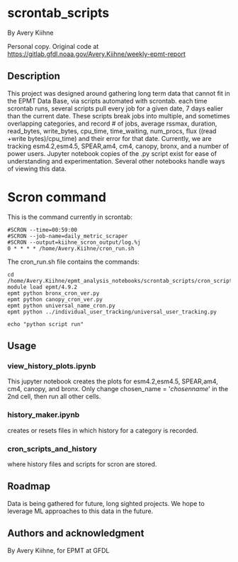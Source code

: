 # scrontab_scripts
By Avery Kiihne

Personal copy. Original code at https://gitlab.gfdl.noaa.gov/Avery.Kiihne/weekly-epmt-report
## Description
This project was designed around gathering long term data that cannot fit in the EPMT Data Base, via scripts automated with scrontab. each time scrontab runs, several scripts pull every job for a given date, 7 days ealier than the current date. These scripts break jobs into multiple, and sometimes overlapping categories, and record # of jobs, average rssmax, duration, read_bytes, write_bytes, cpu_time, time_waiting, num_procs, flux ((read +write bytes)/cpu_time) and their error for that date. Currently, we are tracking esm4.2,esm4.5, SPEAR,am4, cm4, canopy, bronx, and a number of power users. Jupyter notebook copies of the .py script exist for ease of understanding and experimentation. Several other notebooks handle ways of viewing this data.

# Scron command
This is the command currently in scrontab:
```
#SCRON --time=00:59:00
#SCRON --job-name=daily_metric_scraper
#SCRON --output=kiihne_scron_output/log.%j
0 * * * * /home/Avery.Kiihne/cron_run.sh
```
The cron_run.sh file contains the commands:
```
cd /home/Avery.Kiihne/epmt_analysis_notebooks/scrontab_scripts/cron_scripts_and_history
module load epmt/4.9.2
epmt python bronx_cron_ver.py
epmt python canopy_cron_ver.py
epmt python universal_name_cron.py
epmt python ../individual_user_tracking/universal_user_tracking.py

echo "python script run"
```
## Usage
### view_history_plots.ipynb
This jupyter notebook creates the plots for esm4.2,esm4.5, SPEAR,am4, cm4, canopy, and bronx. Only change chosen_name = '$chosen name$' in the 2nd cell, then run all other cells.
### history_maker.ipynb
creates or resets files in which history for a category is recorded.
### cron_scripts_and_history
where history files and scripts for scron are stored.

## Roadmap
Data is being gathered for future, long sighted projects. We hope to leverage ML approaches to this data in the future.

## Authors and acknowledgment
By Avery Kiihne, for EPMT at GFDL
